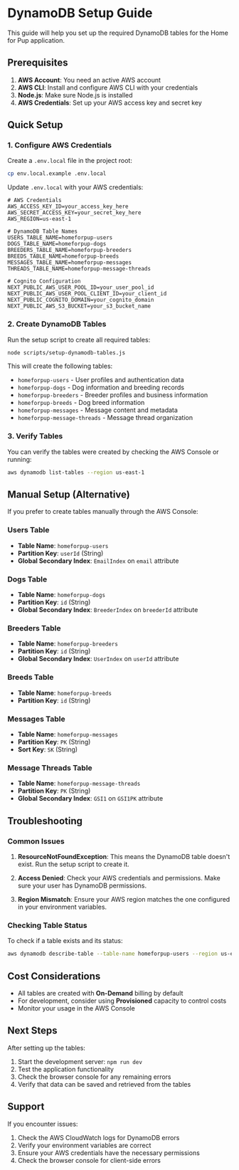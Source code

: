 # DynamoDB Setup Guide

This guide will help you set up the required DynamoDB tables for the Home for Pup application.

## Prerequisites

1. **AWS Account**: You need an active AWS account
2. **AWS CLI**: Install and configure AWS CLI with your credentials
3. **Node.js**: Make sure Node.js is installed
4. **AWS Credentials**: Set up your AWS access key and secret key

## Quick Setup

### 1. Configure AWS Credentials

Create a `.env.local` file in the project root:

```bash
cp env.local.example .env.local
```

Update `.env.local` with your AWS credentials:

```env
# AWS Credentials
AWS_ACCESS_KEY_ID=your_access_key_here
AWS_SECRET_ACCESS_KEY=your_secret_key_here
AWS_REGION=us-east-1

# DynamoDB Table Names
USERS_TABLE_NAME=homeforpup-users
DOGS_TABLE_NAME=homeforpup-dogs
BREEDERS_TABLE_NAME=homeforpup-breeders
BREEDS_TABLE_NAME=homeforpup-breeds
MESSAGES_TABLE_NAME=homeforpup-messages
THREADS_TABLE_NAME=homeforpup-message-threads

# Cognito Configuration
NEXT_PUBLIC_AWS_USER_POOL_ID=your_user_pool_id
NEXT_PUBLIC_AWS_USER_POOL_CLIENT_ID=your_client_id
NEXT_PUBLIC_COGNITO_DOMAIN=your_cognito_domain
NEXT_PUBLIC_AWS_S3_BUCKET=your_s3_bucket_name
```

### 2. Create DynamoDB Tables

Run the setup script to create all required tables:

```bash
node scripts/setup-dynamodb-tables.js
```

This will create the following tables:
- `homeforpup-users` - User profiles and authentication data
- `homeforpup-dogs` - Dog information and breeding records
- `homeforpup-breeders` - Breeder profiles and business information
- `homeforpup-breeds` - Dog breed information
- `homeforpup-messages` - Message content and metadata
- `homeforpup-message-threads` - Message thread organization

### 3. Verify Tables

You can verify the tables were created by checking the AWS Console or running:

```bash
aws dynamodb list-tables --region us-east-1
```

## Manual Setup (Alternative)

If you prefer to create tables manually through the AWS Console:

### Users Table
- **Table Name**: `homeforpup-users`
- **Partition Key**: `userId` (String)
- **Global Secondary Index**: `EmailIndex` on `email` attribute

### Dogs Table
- **Table Name**: `homeforpup-dogs`
- **Partition Key**: `id` (String)
- **Global Secondary Index**: `BreederIndex` on `breederId` attribute

### Breeders Table
- **Table Name**: `homeforpup-breeders`
- **Partition Key**: `id` (String)
- **Global Secondary Index**: `UserIndex` on `userId` attribute

### Breeds Table
- **Table Name**: `homeforpup-breeds`
- **Partition Key**: `id` (String)

### Messages Table
- **Table Name**: `homeforpup-messages`
- **Partition Key**: `PK` (String)
- **Sort Key**: `SK` (String)

### Message Threads Table
- **Table Name**: `homeforpup-message-threads`
- **Partition Key**: `PK` (String)
- **Global Secondary Index**: `GSI1` on `GSI1PK` attribute

## Troubleshooting

### Common Issues

1. **ResourceNotFoundException**: This means the DynamoDB table doesn't exist. Run the setup script to create it.

2. **Access Denied**: Check your AWS credentials and permissions. Make sure your user has DynamoDB permissions.

3. **Region Mismatch**: Ensure your AWS region matches the one configured in your environment variables.

### Checking Table Status

To check if a table exists and its status:

```bash
aws dynamodb describe-table --table-name homeforpup-users --region us-east-1
```

## Cost Considerations

- All tables are created with **On-Demand** billing by default
- For development, consider using **Provisioned** capacity to control costs
- Monitor your usage in the AWS Console

## Next Steps

After setting up the tables:

1. Start the development server: `npm run dev`
2. Test the application functionality
3. Check the browser console for any remaining errors
4. Verify that data can be saved and retrieved from the tables

## Support

If you encounter issues:

1. Check the AWS CloudWatch logs for DynamoDB errors
2. Verify your environment variables are correct
3. Ensure your AWS credentials have the necessary permissions
4. Check the browser console for client-side errors
